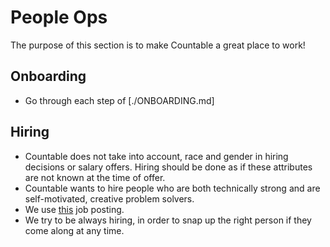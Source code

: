 # People Ops

The purpose of this section is to make Countable a great place to work!

## Onboarding

  * Go through each step of [./ONBOARDING.md]
  
## Hiring

  * Countable does not take into account, race and gender in hiring decisions or salary offers. Hiring should be done as if these attributes are not known at the time of offer.
  * Countable wants to hire people who are both technically strong and are self-motivated, creative problem solvers.
  * We use [this](./recruiting/POSTING.md) job posting.
  * We try to be always hiring, in order to snap up the right person if they come along at any time.
